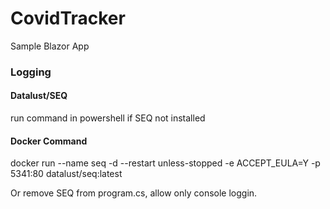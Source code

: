 # CovidTracker
Sample Blazor App

### Logging
#### Datalust/SEQ
run command in powershell if SEQ not installed
#### Docker Command
docker run --name seq -d --restart unless-stopped -e ACCEPT_EULA=Y -p 5341:80 datalust/seq:latest


Or remove SEQ from program.cs, allow only console loggin.


